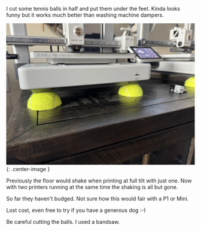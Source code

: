 I cut some tennis balls in half and put them under the feet. Kinda looks funny but it works much better than washing machine dampers.

![](/assets/misc/3d-printer-balls.jpg){: .center-image }

Previously the floor would shake when printing at full tilt with just one. Now with two printers running at the same time the shaking is all but gone.

So far they haven't budged. Not sure how this would fair with a P1 or Mini.

Lost cost, even free to try if you have a generous dog :-)

Be careful cutting the balls. I used a bandsaw.

